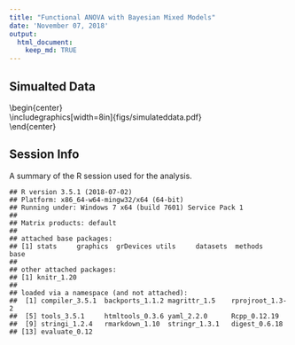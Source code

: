 ```yaml
---
title: "Functional ANOVA with Bayesian Mixed Models"
date: 'November 07, 2018'
output:
  html_document:
    keep_md: TRUE
---
```









## Simualted Data

\begin{center}
<br>
\includegraphics[width=8in]{figs/simulateddata.pdf}
<br>
\end{center}






## Session Info

A summary of the R session used for the analysis.

```
## R version 3.5.1 (2018-07-02)
## Platform: x86_64-w64-mingw32/x64 (64-bit)
## Running under: Windows 7 x64 (build 7601) Service Pack 1
## 
## Matrix products: default
## 
## attached base packages:
## [1] stats     graphics  grDevices utils     datasets  methods   base     
## 
## other attached packages:
## [1] knitr_1.20
## 
## loaded via a namespace (and not attached):
##  [1] compiler_3.5.1  backports_1.1.2 magrittr_1.5    rprojroot_1.3-2
##  [5] tools_3.5.1     htmltools_0.3.6 yaml_2.2.0      Rcpp_0.12.19   
##  [9] stringi_1.2.4   rmarkdown_1.10  stringr_1.3.1   digest_0.6.18  
## [13] evaluate_0.12
```
